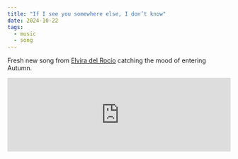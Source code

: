 ```yaml
---
title: "If I see you somewhere else, I don’t know"
date: 2024-10-22
tags:
  - music
  - song
---
```


Fresh new song from [Elvira del Rocío](https://www.instagram.com/elvira.del.rocio?utm_source=ig_web_button_share_sheet&igsh=ZDNlZDc0MzIxNw==) catching the mood of entering Autumn.

<iframe width="100%" height="166" scrolling="no" frameborder="no" allow="autoplay" src="https://w.soundcloud.com/player/?url=https%3A//api.soundcloud.com/tracks/1939301531&color=%23ff5500&auto_play=false&hide_related=false&show_comments=true&show_user=true&show_reposts=false&show_teaser=true"></iframe><div style="font-size: 10px; color: #cccccc;line-break: anywhere;word-break: normal;overflow: hidden;white-space: nowrap;text-overflow: ellipsis; font-family: Interstate,Lucida Grande,Lucida Sans Unicode,Lucida Sans,Garuda,Verdana,Tahoma,sans-serif;font-weight: 100;"><a href="https://soundcloud.com/maleficae" title="elvira del rocío" target="_blank" style="color: #cccccc; text-decoration: none;"></div>
